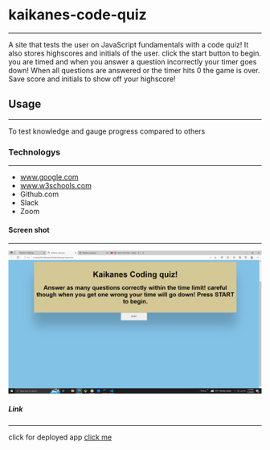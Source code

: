 # kaikanes-code-quiz
***
A site that tests the user on JavaScript fundamentals with a code quiz! It also stores highscores and initials of the user. click the start button to begin. you are timed and when you answer a question incorrectly your timer goes down! When all questions are answered or the timer hits 0 the game is over. Save score and initials to show off your highscore!
## Usage
***
To test knowledge and gauge progress compared to others
### Technologys
***
* www.google.com
* www.w3schools.com
* Github.com
* Slack
* Zoom
#### Screen shot
***
![image](./assets/images/ScreenshotCodingquiz.png)
##### Link
***
click for deployed app
[click me](https://lacnoskillz.github.io/kaikanes-code-quiz/)